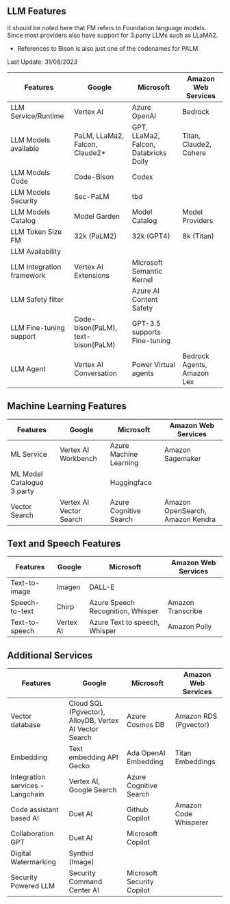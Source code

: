 ## LLM Features

It should be noted here that FM refers to Foundation language models. Since most providers also have support for 3.party LLMs such as LLaMA2.

* References to Bison is also just one of the codenames for PALM. 

Last Update: 31/08/2023

| Features                         | Google                    | Microsoft              | Amazon Web Services  |
|----------------------------------|---------------------------|------------------------|----------------------|
| LLM Service/Runtime              | Vertex AI                 | Azure OpenAI           | Bedrock              |
| LLM Models available             | PaLM, LLaMa2, Falcon, Claude2* | GPT, LLaMa2, Falcon, Databricks Dolly | Titan, Claude2, Cohere |
| LLM Models Code             | Code-Bison | Codex  |  |
| LLM Models Security             | Sec-PaLM | tbd |  |
| LLM Models Catalog               | Model Garden              | Model Catalog         |  Model Providers                    |
| LLM Token Size FM                   | 32k (PaLM2)               | 32k (GPT4)             | 8k (Titan)                     |
| LLM Availability                 |                           |                        |                      |
| LLM Integration framework        | Vertex AI Extensions      | Microsoft Semantic Kernel |                    |
| LLM Safety filter                |                           | Azure AI Content Safety |                    |
| LLM Fine-tuning support          | Code-bison(PaLM), text-bison(PaLM) |  GPT-3.5 supports Fine-tuning                  |                    |
| LLM Agent                        | Vertex AI Conversation |  Power Virtual agents                  | Bedrock Agents, Amazon Lex                   |

## Machine Learning Features

| Features                         | Google                    | Microsoft              | Amazon Web Services  |
|----------------------------------|---------------------------|------------------------|----------------------|
| ML Service                       | Vertex AI Workbench       | Azure Machine Learning | Amazon Sagemaker    |
| ML Model Catalogue 3.party               |                           | Huggingface                      |                      |
| Vector Search                    | Vertex AI Vector Search   | Azure Cognitive Search | Amazon OpenSearch, Amazon Kendra |

## Text and Speech Features

| Features                         | Google                    | Microsoft              | Amazon Web Services  |
|----------------------------------|---------------------------|------------------------|----------------------|
| Text-to-image                    | Imagen                    | DALL-E                 |                      |
| Speech-to-text                   | Chirp                     | Azure Speech Recognition, Whisper | Amazon Transcribe |
| Text-to-speech                   | Vertex AI                 | Azure Text to speech, Whisper  | Amazon Polly        |

## Additional Services

| Features                         | Google                    | Microsoft              | Amazon Web Services  |
|----------------------------------|---------------------------|------------------------|----------------------|
| Vector database                  | Cloud SQL (Pgvector), AlloyDB, Vertex AI Vector Search | Azure Cosmos DB | Amazon RDS (Pgvector) |
| Embedding                        | Text embedding API Gecko  | Ada OpenAI Embedding  | Titan Embeddings    |
| Integration services - Langchain | Vertex AI, Google Search  | Azure Cognitive Search |                      |
| Code assistant based AI          | Duet AI                   | Github Copilot        | Amazon Code Whisperer |
| Collaboration GPT                | Duet AI                   | Microsoft Copilot     |                      |
| Digital Watermarking             | Synthid (Image)           |                        |                      |
| Security Powered LLM           | Security Command Center AI         | Microsoft Security Copilot                        |                      |
